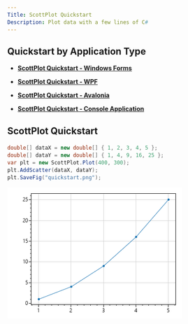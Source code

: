 ```yaml
---
Title: ScottPlot Quickstart
Description: Plot data with a few lines of C#
---
```


## Quickstart by Application Type

* [**ScottPlot Quickstart - Windows Forms**](winforms)

* [**ScottPlot Quickstart - WPF**](wpf)

* [**ScottPlot Quickstart - Avalonia**](avalonia)

* [**ScottPlot Quickstart - Console Application**](console)

## ScottPlot Quickstart

```cs
double[] dataX = new double[] { 1, 2, 3, 4, 5 };
double[] dataY = new double[] { 1, 4, 9, 16, 25 };
var plt = new ScottPlot.Plot(400, 300);
plt.AddScatter(dataX, dataY);
plt.SaveFig("quickstart.png");
```

![](console/scottplot-quickstart-console.png)